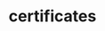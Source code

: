 ---
layout: default
title: certificates
nav_order: 3
has_children: true
permalink: /docs/certificates
---